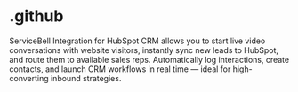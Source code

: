 # .github
ServiceBell Integration for HubSpot CRM allows you to start live video conversations with website visitors, instantly sync new leads to HubSpot, and route them to available sales reps. Automatically log interactions, create contacts, and launch CRM workflows in real time — ideal for high-converting inbound strategies.
